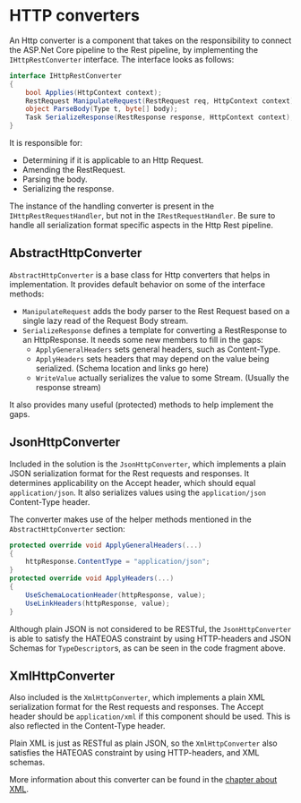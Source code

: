 # HTTP converters
An Http converter is a component that takes on the responsibility to connect the ASP.Net Core pipeline to the Rest pipeline, by implementing the `IHttpRestConverter` interface.
The interface looks as follows:

```csharp
interface IHttpRestConverter
{
    bool Applies(HttpContext context);
    RestRequest ManipulateRequest(RestRequest req, HttpContext context);
    object ParseBody(Type t, byte[] body);
    Task SerializeResponse(RestResponse response, HttpContext context);
}
```

It is responsible for:
* Determining if it is applicable to an Http Request.
* Amending the RestRequest.
* Parsing the body.
* Serializing the response.

The instance of the handling converter is present in the `IHttpRestRequestHandler`, but not in the `IRestRequestHandler`.
Be sure to handle all serialization format specific aspects in the Http Rest pipeline.

## AbstractHttpConverter
`AbstractHttpConverter` is a base class for Http converters that helps in implementation.
It provides default behavior on some of the interface methods:

* `ManipulateRequest` adds the body parser to the Rest Request based on a single lazy read of the Request Body stream.
* `SerializeResponse` defines a template for converting a RestResponse to an HttpResponse.
  It needs some new members to fill in the gaps:
    * `ApplyGeneralHeaders` sets general headers, such as Content-Type.
    * `ApplyHeaders` sets headers that may depend on the value being serialized.  (Schema location and links go here)
    * `WriteValue` actually serializes the value to some Stream. (Usually the response stream)

It also provides many useful (protected) methods to help implement the gaps.

## JsonHttpConverter
Included in the solution is the `JsonHttpConverter`, which implements a plain JSON serialization format for the Rest requests and responses.
It determines applicability on the Accept header, which should equal `application/json`.
It also serializes values using the `application/json` Content-Type header.

The converter makes use of the helper methods mentioned in the `AbstractHttpConverter` section:

```csharp
protected override void ApplyGeneralHeaders(...)
{
    httpResponse.ContentType = "application/json";
}
protected override void ApplyHeaders(...)
{
    UseSchemaLocationHeader(httpResponse, value);
    UseLinkHeaders(httpResponse, value);
}
```

Although plain JSON is not considered to be RESTful, the `JsonHttpConverter` is able to satisfy the HATEOAS constraint by using HTTP-headers and JSON Schemas for `TypeDescriptor`s, as can be seen in the code fragment above.

## XmlHttpConverter
Also included is the `XmlHttpConverter`, which implements a plain XML serialization format for the Rest requests and responses.
The Accept header should be `application/xml` if this component should be used. 
This is also reflected in the Content-Type header.

Plain XML is just as RESTful as plain JSON, so the `XmlHttpConverter` also satisfies the HATEOAS constraint by using HTTP-headers, and XML schemas.

More information about this converter can be found in the [chapter about XML](xml.md).

